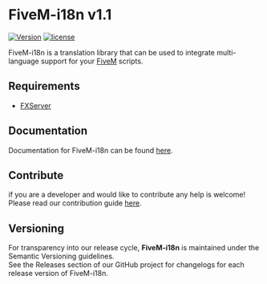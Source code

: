 # FiveM-i18n v1.1

[![Version](https://img.shields.io/badge/Version-v1.1-brightgreen.svg)]()
[![license](https://img.shields.io/badge/License-MIT-blue.svg)](license.md)

FiveM-i18n is a translation library that can be used to integrate multi-language support for your [FiveM](https://fivem.net) scripts.    

## Requirements
- [FXServer](https://wiki.fivem.net/wiki/Running_FXServer)

## Documentation
 Documentation for FiveM-i18n can be found [here](docs/how_to_use.md).

## Contribute
if you are a developer and would like to contribute any help is welcome!   
Please read our contribution guide [here](CONTRIBUTING.MD).

## Versioning
For transparency into our release cycle, **FiveM-i18n** is maintained under the Semantic Versioning guidelines.   
See the Releases section of our GitHub project for changelogs for each release version of FiveM-i18n.
